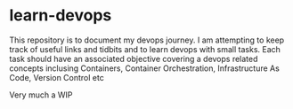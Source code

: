 # learn-devops
This repository is to document my devops journey. I am attempting to keep track of useful links and tidbits and to learn devops with small tasks. Each task should have an associated objective covering a devops related concepts inclusing Containers, Container Orchestration, Infrastructure As Code, Version Control etc

Very much a WIP
